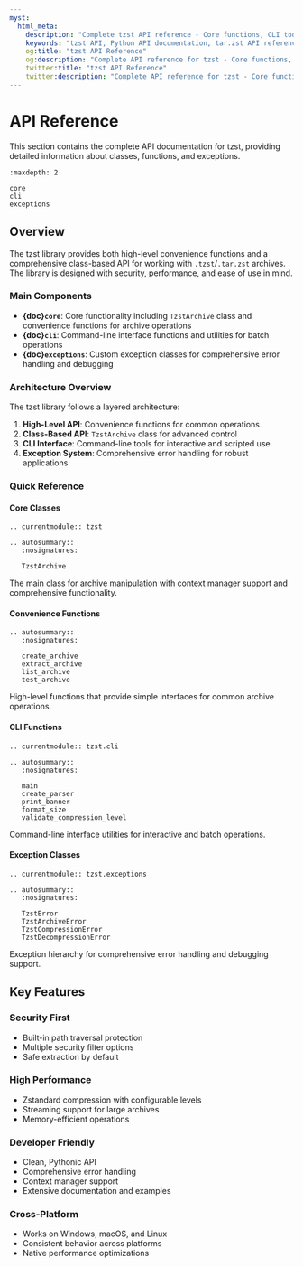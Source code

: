 ```yaml
---
myst:
  html_meta:
    description: "Complete tzst API reference - Core functions, CLI tools, and exception handling for tar.zst archives"
    keywords: "tzst API, Python API documentation, tar.zst API reference, archive API"
    og:title: "tzst API Reference"
    og:description: "Complete API reference for tzst - Core functions, CLI tools, and exception handling"
    twitter:title: "tzst API Reference"
    twitter:description: "Complete API reference for tzst - Core functions, CLI tools, and exception handling"
---
```


# API Reference

This section contains the complete API documentation for tzst, providing detailed information about classes, functions, and exceptions.

```{toctree}
:maxdepth: 2

core
cli
exceptions
```

## Overview

The tzst library provides both high-level convenience functions and a comprehensive class-based API for working with `.tzst`/`.tar.zst` archives. The library is designed with security, performance, and ease of use in mind.

### Main Components

- **{doc}`core`**: Core functionality including `TzstArchive` class and convenience functions for archive operations
- **{doc}`cli`**: Command-line interface functions and utilities for batch operations
- **{doc}`exceptions`**: Custom exception classes for comprehensive error handling and debugging

### Architecture Overview

The tzst library follows a layered architecture:

1. **High-Level API**: Convenience functions for common operations
2. **Class-Based API**: `TzstArchive` class for advanced control
3. **CLI Interface**: Command-line tools for interactive and scripted use
4. **Exception System**: Comprehensive error handling for robust applications

### Quick Reference

#### Core Classes

```{eval-rst}
.. currentmodule:: tzst

.. autosummary::
   :nosignatures:
   
   TzstArchive
```

The main class for archive manipulation with context manager support and comprehensive functionality.

#### Convenience Functions

```{eval-rst}
.. autosummary::
   :nosignatures:
   
   create_archive
   extract_archive
   list_archive
   test_archive
```

High-level functions that provide simple interfaces for common archive operations.

#### CLI Functions

```{eval-rst}
.. currentmodule:: tzst.cli

.. autosummary::
   :nosignatures:
   
   main
   create_parser
   print_banner
   format_size
   validate_compression_level
```

Command-line interface utilities for interactive and batch operations.

#### Exception Classes

```{eval-rst}
.. currentmodule:: tzst.exceptions

.. autosummary::
   :nosignatures:
   
   TzstError
   TzstArchiveError
   TzstCompressionError
   TzstDecompressionError
```

Exception hierarchy for comprehensive error handling and debugging support.

## Key Features

### Security First

- Built-in path traversal protection
- Multiple security filter options
- Safe extraction by default

### High Performance  

- Zstandard compression with configurable levels
- Streaming support for large archives
- Memory-efficient operations

### Developer Friendly

- Clean, Pythonic API
- Comprehensive error handling
- Context manager support
- Extensive documentation and examples

### Cross-Platform

- Works on Windows, macOS, and Linux
- Consistent behavior across platforms
- Native performance optimizations
